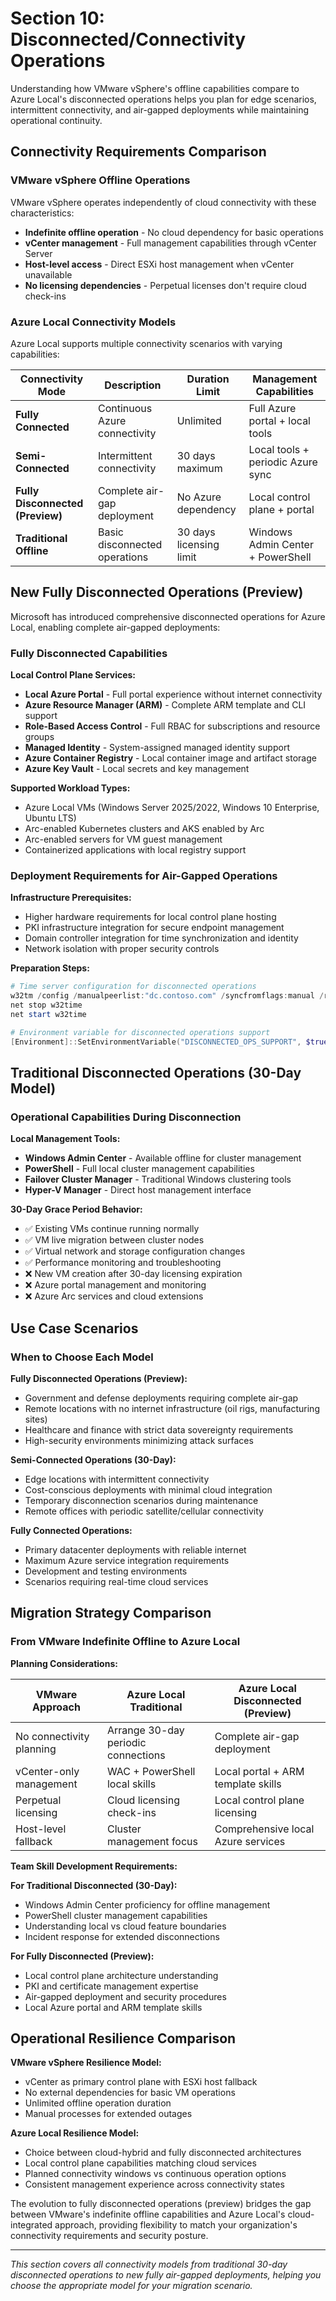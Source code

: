 # Section 10: Disconnected/Connectivity Operations

Understanding how VMware vSphere's offline capabilities compare to Azure Local's disconnected operations helps you plan for edge scenarios, intermittent connectivity, and air-gapped deployments while maintaining operational continuity.

## Connectivity Requirements Comparison

### VMware vSphere Offline Operations
VMware vSphere operates independently of cloud connectivity with these characteristics:
- **Indefinite offline operation** - No cloud dependency for basic operations
- **vCenter management** - Full management capabilities through vCenter Server
- **Host-level access** - Direct ESXi host management when vCenter unavailable
- **No licensing dependencies** - Perpetual licenses don't require cloud check-ins

### Azure Local Connectivity Models
Azure Local supports multiple connectivity scenarios with varying capabilities:

| Connectivity Mode | Description | Duration Limit | Management Capabilities |
|-------------------|-------------|----------------|------------------------|
| **Fully Connected** | Continuous Azure connectivity | Unlimited | Full Azure portal + local tools |
| **Semi-Connected** | Intermittent connectivity | 30 days maximum | Local tools + periodic Azure sync |
| **Fully Disconnected (Preview)** | Complete air-gap deployment | No Azure dependency | Local control plane + portal |
| **Traditional Offline** | Basic disconnected operations | 30 days licensing limit | Windows Admin Center + PowerShell |

## New Fully Disconnected Operations (Preview)

Microsoft has introduced comprehensive disconnected operations for Azure Local, enabling complete air-gapped deployments:

### Fully Disconnected Capabilities
**Local Control Plane Services:**
- **Local Azure Portal** - Full portal experience without internet connectivity
- **Azure Resource Manager (ARM)** - Complete ARM template and CLI support
- **Role-Based Access Control** - Full RBAC for subscriptions and resource groups
- **Managed Identity** - System-assigned managed identity support
- **Azure Container Registry** - Local container image and artifact storage
- **Azure Key Vault** - Local secrets and key management

**Supported Workload Types:**
- Azure Local VMs (Windows Server 2025/2022, Windows 10 Enterprise, Ubuntu LTS)
- Arc-enabled Kubernetes clusters and AKS enabled by Arc
- Arc-enabled servers for VM guest management
- Containerized applications with local registry support

### Deployment Requirements for Air-Gapped Operations
**Infrastructure Prerequisites:**
- Higher hardware requirements for local control plane hosting
- PKI infrastructure integration for secure endpoint management
- Domain controller integration for time synchronization and identity
- Network isolation with proper security controls

**Preparation Steps:**
```powershell
# Time server configuration for disconnected operations
w32tm /config /manualpeerlist:"dc.contoso.com" /syncfromflags:manual /reliable:yes /update
net stop w32time
net start w32time

# Environment variable for disconnected operations support
[Environment]::SetEnvironmentVariable("DISCONNECTED_OPS_SUPPORT", $true, [System.EnvironmentVariableTarget]::Machine)
```

## Traditional Disconnected Operations (30-Day Model)

### Operational Capabilities During Disconnection
**Local Management Tools:**
- **Windows Admin Center** - Available offline for cluster management
- **PowerShell** - Full local cluster management capabilities  
- **Failover Cluster Manager** - Traditional Windows clustering tools
- **Hyper-V Manager** - Direct host management interface

**30-Day Grace Period Behavior:**
- ✅ Existing VMs continue running normally
- ✅ VM live migration between cluster nodes
- ✅ Virtual network and storage configuration changes
- ✅ Performance monitoring and troubleshooting
- ❌ New VM creation after 30-day licensing expiration
- ❌ Azure portal management and monitoring
- ❌ Azure Arc services and cloud extensions

## Use Case Scenarios

### When to Choose Each Model

**Fully Disconnected Operations (Preview):**
- Government and defense deployments requiring complete air-gap
- Remote locations with no internet infrastructure (oil rigs, manufacturing sites)
- Healthcare and finance with strict data sovereignty requirements
- High-security environments minimizing attack surfaces

**Semi-Connected Operations (30-Day):**
- Edge locations with intermittent connectivity
- Cost-conscious deployments with minimal cloud integration
- Temporary disconnection scenarios during maintenance
- Remote offices with periodic satellite/cellular connectivity

**Fully Connected Operations:**
- Primary datacenter deployments with reliable internet
- Maximum Azure service integration requirements
- Development and testing environments
- Scenarios requiring real-time cloud services

## Migration Strategy Comparison

### From VMware Indefinite Offline to Azure Local

**Planning Considerations:**

| VMware Approach | Azure Local Traditional | Azure Local Disconnected (Preview) |
|-----------------|------------------------|-----------------------------------|
| No connectivity planning | Arrange 30-day periodic connections | Complete air-gap deployment |
| vCenter-only management | WAC + PowerShell local skills | Local portal + ARM template skills |
| Perpetual licensing | Cloud licensing check-ins | Local control plane licensing |
| Host-level fallback | Cluster management focus | Comprehensive local Azure services |

**Team Skill Development Requirements:**

**For Traditional Disconnected (30-Day):**
- Windows Admin Center proficiency for offline management
- PowerShell cluster management capabilities
- Understanding local vs cloud feature boundaries
- Incident response for extended disconnections

**For Fully Disconnected (Preview):**
- Local control plane architecture understanding
- PKI and certificate management expertise
- Air-gapped deployment and security procedures
- Local Azure portal and ARM template skills

## Operational Resilience Comparison

**VMware vSphere Resilience Model:**
- vCenter as primary control plane with ESXi host fallback
- No external dependencies for basic VM operations
- Unlimited offline operation duration
- Manual processes for extended outages

**Azure Local Resilience Model:**
- Choice between cloud-hybrid and fully disconnected architectures
- Local control plane capabilities matching cloud services
- Planned connectivity windows vs continuous operation options
- Consistent management experience across connectivity states

The evolution to fully disconnected operations (preview) bridges the gap between VMware's indefinite offline capabilities and Azure Local's cloud-integrated approach, providing flexibility to match your organization's connectivity requirements and security posture.

---

*This section covers all connectivity models from traditional 30-day disconnected operations to new fully air-gapped deployments, helping you choose the appropriate model for your migration scenario.*
